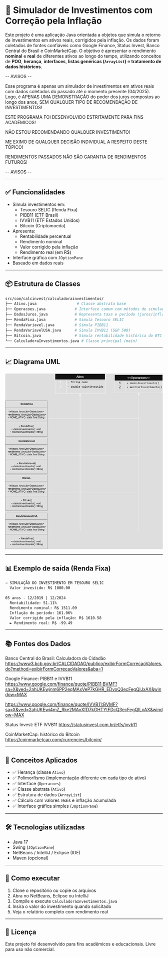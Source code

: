
# 💸 Simulador de Investimentos com Correção pela Inflação

Este projeto é uma aplicação Java orientada a objetos que
simula o retorno de investimentos em ativos reais, corrigidos pela inflação.
Os dados foram coletados de fontes confiáveis como Google Finance, Status Invest, 
Banco Central do Brasil e CoinMarketCap. O objetivo é apresentar o rendimento **nominal** 
e **real** de diferentes ativos ao longo do tempo, utilizando conceitos de **POO**, 
**herança**, **interfaces**, **listas genéricas (`ArrayList`)** e **tratamento de dados históricos**.

-- AVISOS --

Esse programa é apenas um simulador de investimentos em ativos reais 
com dados coletados do passado até o momento presente (04/2025). 
Logo, é APENAS UMA DEMONSTRAÇÃO do poder dos juros compostos ao longo dos anos, 
SEM QUALQUER TIPO DE RECOMENDAÇÃO DE INVESTIMENTOS!

ESTE PROGRAMA FOI DESENVOLVIDO ESTRITAMENTE PARA FINS ACADÊMICOS!

NÃO ESTOU RECOMENDANDO QUALQUER INVESTIMENTO!

ME EXIMO DE QUALQUER DECISÃO INDIVIDUAL A RESPEITO DESTE TÓPICO!

RENDIMENTOS PASSADOS NÃO SÃO GARANTIA DE RENDIMENTOS FUTUROS!


-- AVISOS --

---

## ✅ Funcionalidades

- Simula investimentos em:
  - Tesouro SELIC (Renda Fixa)
  - PIBB11 (ETF Brasil)
  - IVVB11 (ETF Estados Unidos)
  - Bitcoin (Criptomoeda)
- Apresenta:
  - Rentabilidade percentual
  - Rendimento nominal
  - Valor corrigido pela inflação
  - Rendimento real (em R$)
- Interface gráfica com `JOptionPane`
- Baseado em dados reais

---

## 📦 Estrutura de Classes

```bash
src/com/calcinvest/calculadorainvestimentos/
├── Ativo.java                  # Classe abstrata base
├── Operacoes.java             # Interface comum com métodos de simulação
├── DadosJuros.java            # Representa taxa e período (juros/inflacao)
├── RendaFixa.java             # Simula Tesouro SELIC
├── RendaVariavel.java         # Simula PIBB11
├── RendaVariavelUSA.java      # Simula IVVB11 (S&P 500)
├── Bitcoin.java               # Simula rentabilidade histórica do BTC
└── CalculadoraInvestimentos.java # Classe principal (main)
```

---

## 📈 Diagrama UML

![Diagrama UML](DiagramaCalculadora.drawio.png)

---

## 📊 Exemplo de saída (Renda Fixa)

```text
→ SIMULAÇÃO DO INVESTIMENTO EM TESOURO SELIC
  Valor investido: R$ 1000.00

05 anos - 12/2019 | 12/2024
  Rentabilidade: 51.11%
  Rendimento nominal: R$ 1511.09
  Inflação do período: 161.06%
  Valor corrigido pela inflação: R$ 1610.58
  ► Rendimento real: R$ -99.49
```

---

## 📚 Fontes dos Dados

Banco Central do Brasil: Calculadora do Cidadão
https://www3.bcb.gov.br/CALCIDADAO/publico/exibirFormCorrecaoValores.do?method=exibirFormCorrecaoValores&aba=1

Google Finance: PIBB11 e IVVB11
https://www.google.com/finance/quote/PIBB11:BVMF?sa=X&ved=2ahUKEwjnm6PP2eqMAxVeP7kGHR_EDvoQ3ecFegQIJxAX&window=MAX

https://www.google.com/finance/quote/IVVB11:BVMF?sa=X&ved=2ahUKEwi4mZ_Rke2MAxXfD7kGHTYtFDcQ3ecFegQILxAX&window=MAX

Status Invest: ETF IVVB11
https://statusinvest.com.br/etfs/ivvb11

CoinMarketCap: histórico do Bitcoin
https://coinmarketcap.com/currencies/bitcoin/

---

## 🧠 Conceitos Aplicados

- ✅ Herança (classe `Ativo`)
- ✅ Polimorfismo (implementação diferente em cada tipo de ativo)
- ✅ Interface (`Operacoes`)
- ✅ Classe abstrata (`Ativo`)
- ✅ Estrutura de dados (`ArrayList`)
- ✅ Cálculo com valores reais e inflação acumulada
- ✅ Interface gráfica simples (`JOptionPane`)

---

## 🛠️ Tecnologias utilizadas

- Java 17
- Swing (`JOptionPane`)
- NetBeans / IntelliJ / Eclipse (IDE)
- Maven (opcional)

---

## 🚀 Como executar

1. Clone o repositório ou copie os arquivos
2. Abra no NetBeans, Eclipse ou IntelliJ
3. Compile e execute `CalculadoraInvestimentos.java`
4. Insira o valor do investimento quando solicitado
5. Veja o relatório completo com rendimento real

---

## 📄 Licença

Este projeto foi desenvolvido para fins acadêmicos e educacionais. Livre para uso não comercial.
